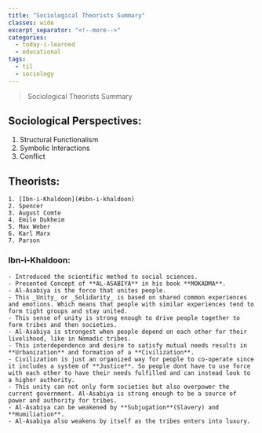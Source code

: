 ```yaml
---
title: "Sociological Theorists Summary"
classes: wide
excerpt_separator: "<!--more-->"
categories:
  - today-i-learned
  - educational
tags:
  - til 
  - sociology
---
```


>Sociological Theorists Summary

<!--more-->

## Sociological Perspectives:
  1. Structural Functionalism
  2. Symbolic Interactions
  3. Conflict

## Theorists:
    1. [Ibn-i-Khaldoon](#ibn-i-khaldoon)
    2. Spencer
    3. August Comte
    4. Emile Dukheim
    5. Max Weber
    6. Karl Marx
    7. Parson

### Ibn-i-Khaldoon:
    - Introduced the scientific method to social sciences.
    - Presented Concept of **AL-ASABIYA** in his book **MOKADMA**.
    - Al-Asabiya is the force that unites people.
    - This _Unity_ or _Solidarity_ is based on shared common experiences and emotions. Which means that people with similar experiences tend to form tight groups and stay united.
    - This sense of unity is strong enough to drive people together to form tribes and then societies.
    - Al-Asabiya is strongest when people depend on each other for their livelihood, like in Nomadic tribes.
    - This interdependence and desire to satisfy mutual needs results in **Urbanization** and formation of a **Civilization**.
    - Civilization is just an organized way for people to co-operate since it includes a system of **Justice**. So people dont have to use force with each other to have their needs fulfilled and can instead look to a higher authority.
    - This unity can not only form societies but also overpower the current government. Al-Asabiya is strong enough to be a source of power and authority for tribes.
    - Al-Asabiya can be weakened by **Subjugation**(Slavery) and **Humiliation**.
    - Al-Asabiya also weakens by itself as the tribes enters into luxury.
